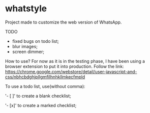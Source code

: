 # whatstyle

Project made to customize the web version of WhatsApp.

TODO
- fixed bugs on todo list;
- blur images;
- screen dimmer;

How to use?
For now as it is in the testing phase, I have been using a browser extension to put it into production. Follow the link:
https://chrome.google.com/webstore/detail/user-javascript-and-css/nbhcbdghjpllgmfilhnhkllmkecfmpld

To use a todo list, use(without comma):

'- [ ]' to create a blank checklist;

'- [x]' to create a marked checklist;
